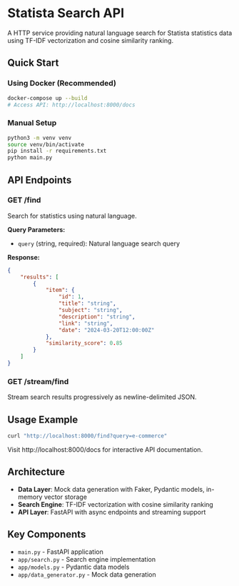 # Statista Search API

A HTTP service providing natural language search for Statista statistics data using TF-IDF vectorization and cosine similarity ranking.

## Quick Start

### Using Docker (Recommended)
```bash
docker-compose up --build
# Access API: http://localhost:8000/docs
```

### Manual Setup
```bash
python3 -m venv venv
source venv/bin/activate
pip install -r requirements.txt
python main.py
```

## API Endpoints

### GET /find
Search for statistics using natural language.

**Query Parameters:**
- `query` (string, required): Natural language search query

**Response:**
```json
{
    "results": [
        {
            "item": {
                "id": 1,
                "title": "string",
                "subject": "string",
                "description": "string",
                "link": "string",
                "date": "2024-03-20T12:00:00Z"
            },
            "similarity_score": 0.85
        }
    ]
}
```

### GET /stream/find
Stream search results progressively as newline-delimited JSON.

## Usage Example

```bash
curl "http://localhost:8000/find?query=e-commerce"
```

Visit http://localhost:8000/docs for interactive API documentation.

## Architecture

- **Data Layer**: Mock data generation with Faker, Pydantic models, in-memory vector storage
- **Search Engine**: TF-IDF vectorization with cosine similarity ranking
- **API Layer**: FastAPI with async endpoints and streaming support

## Key Components

- `main.py` - FastAPI application
- `app/search.py` - Search engine implementation
- `app/models.py` - Pydantic data models
- `app/data_generator.py` - Mock data generation
